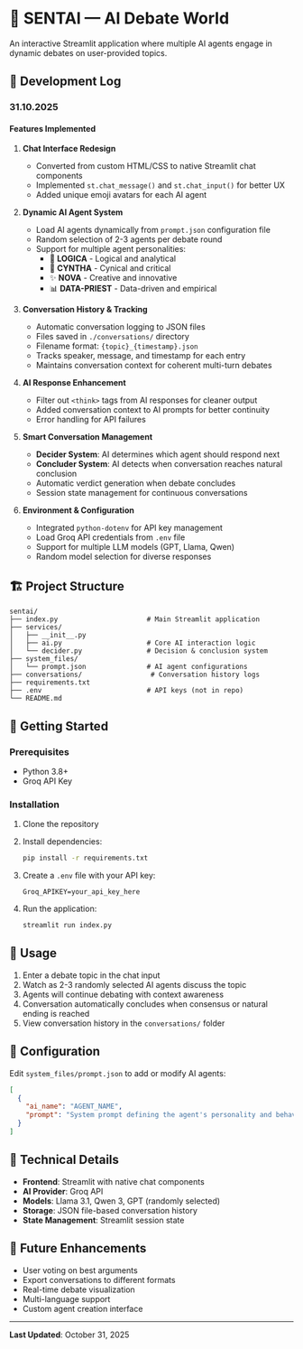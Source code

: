 # 🧠 SENTAI — AI Debate World

An interactive Streamlit application where multiple AI agents engage in dynamic debates on user-provided topics.

## 📅 Development Log

### 31.10.2025

#### Features Implemented

1. **Chat Interface Redesign**
   - Converted from custom HTML/CSS to native Streamlit chat components
   - Implemented `st.chat_message()` and `st.chat_input()` for better UX
   - Added unique emoji avatars for each AI agent

2. **Dynamic AI Agent System**
   - Load AI agents dynamically from `prompt.json` configuration file
   - Random selection of 2-3 agents per debate round
   - Support for multiple agent personalities:
     - 🤖 **LOGICA** - Logical and analytical
     - 💜 **CYNTHA** - Cynical and critical
     - ✨ **NOVA** - Creative and innovative
     - 📊 **DATA-PRIEST** - Data-driven and empirical

3. **Conversation History & Tracking**
   - Automatic conversation logging to JSON files
   - Files saved in `./conversations/` directory
   - Filename format: `{topic}_{timestamp}.json`
   - Tracks speaker, message, and timestamp for each entry
   - Maintains conversation context for coherent multi-turn debates

4. **AI Response Enhancement**
   - Filter out `<think>` tags from AI responses for cleaner output
   - Added conversation context to AI prompts for better continuity
   - Error handling for API failures

5. **Smart Conversation Management**
   - **Decider System**: AI determines which agent should respond next
   - **Concluder System**: AI detects when conversation reaches natural conclusion
   - Automatic verdict generation when debate concludes
   - Session state management for continuous conversations

6. **Environment & Configuration**
   - Integrated `python-dotenv` for API key management
   - Load Groq API credentials from `.env` file
   - Support for multiple LLM models (GPT, Llama, Qwen)
   - Random model selection for diverse responses

## 🏗️ Project Structure

```
sentai/
├── index.py                      # Main Streamlit application
├── services/
│   ├── __init__.py
│   ├── ai.py                     # Core AI interaction logic
│   └── decider.py                # Decision & conclusion system
├── system_files/
│   └── prompt.json               # AI agent configurations
├── conversations/                 # Conversation history logs
├── requirements.txt
├── .env                          # API keys (not in repo)
└── README.md
```

## 🚀 Getting Started

### Prerequisites

- Python 3.8+
- Groq API Key

### Installation

1. Clone the repository
2. Install dependencies:
   ```bash
   pip install -r requirements.txt
   ```

3. Create a `.env` file with your API key:
   ```
   Groq_APIKEY=your_api_key_here
   ```

4. Run the application:
   ```bash
   streamlit run index.py
   ```

## 🎯 Usage

1. Enter a debate topic in the chat input
2. Watch as 2-3 randomly selected AI agents discuss the topic
3. Agents will continue debating with context awareness
4. Conversation automatically concludes when consensus or natural ending is reached
5. View conversation history in the `conversations/` folder

## 🔧 Configuration

Edit `system_files/prompt.json` to add or modify AI agents:

```json
[
  {
    "ai_name": "AGENT_NAME",
    "prompt": "System prompt defining the agent's personality and behavior"
  }
]
```

## 📝 Technical Details

- **Frontend**: Streamlit with native chat components
- **AI Provider**: Groq API
- **Models**: Llama 3.1, Qwen 3, GPT (randomly selected)
- **Storage**: JSON file-based conversation history
- **State Management**: Streamlit session state

## 🔮 Future Enhancements

- User voting on best arguments
- Export conversations to different formats
- Real-time debate visualization
- Multi-language support
- Custom agent creation interface

---

**Last Updated**: October 31, 2025
